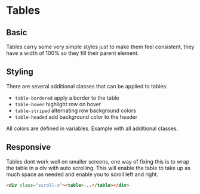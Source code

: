 # Tables

## Basic

Tables carry some very simple styles just to make them feel consistent, 
they have a width of 100% so they fill their parent element.

<script async src="//jsfiddle.net/stuartaccent/etbnr73v/embed/html,result/"></script>

## Styling

There are several additional classes that can be applied to tables:

* `table-bordered` apply a border to the table
* `table-hover` highlight row on hover
* `table-striped` alternating row background colors
* `table-headed` add background color to the header

All colors are defined in variables. Example with all additional classes.

<script async src="//jsfiddle.net/stuartaccent/b5ewtam2/embed/html,result/"></script>

## Responsive

Tables dont work well on smaller screens, one way of fixing this is to wrap the 
table in a div with auto scrolling. This will enable the table to take up as 
much space as needed and enable you to scroll left and right.

```html
<div class="scroll-x"><table>...</table></div>
```